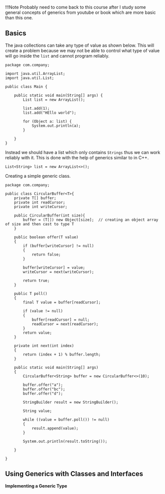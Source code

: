 !!!Note Probably need to come back to this course after I study some
general concepts of generics from youtube or book which are more basic
than this one.

Basics
------

The java collections can take any type of value as shown below. This
will create a problem because we may not be able to control what type of
value will go inside the `list` and cannot program reliably.

``` {.java}
package com.company;

import java.util.ArrayList;
import java.util.List;

public class Main {

    public static void main(String[] args) {
        List list = new ArrayList();

        list.add(1);
        list.add("HEllo world");

        for (Object a: list) {
            System.out.println(a);
        }

    }
}
```

Instead we should have a list which only contains `Strings` thus we can
work reliably with it. This is done with the help of generics similar to
in C++.

``` {.java}
List<String> list = new ArrayList<>();
```

Creating a simple generic class.

``` {.java}
package com.company;

public class CircularBuffer<T>{
    private T[] buffer;
    private int readCursor;
    private int writeCursor;

    public CircularBuffer(int size){
        buffer = (T[]) new Object[size];  // creating an object array of size and then cast to type T
    }

    public boolean offer(T value)
    {
        if (buffer[writeCursor] != null)
        {
            return false;
        }

        buffer[writeCursor] = value;
        writeCursor = next(writeCursor);

        return true;
    }

    public T poll()
    {
        final T value = buffer[readCursor];

        if (value != null)
        {
            buffer[readCursor] = null;
            readCursor = next(readCursor);
        }
        return value;
    }

    private int next(int index)
    {
        return (index + 1) % buffer.length;
    }

    public static void main(String[] args)
    {
        CircularBuffer<String> buffer = new CircularBuffer<>(10);

        buffer.offer("a");
        buffer.offer("bc");
        buffer.offer("d");

        StringBuilder result = new StringBuilder();

        String value;

        while ((value = buffer.poll()) != null)
        {
            result.append(value);
        }

        System.out.println(result.toString());

    }

}
```

Using Generics with Classes and Interfaces
------------------------------------------

**Implementing a Generic Type**
